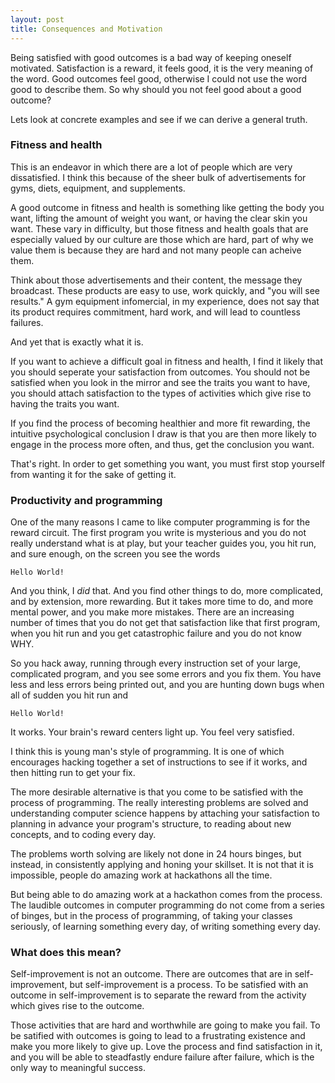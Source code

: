 ```yaml
---
layout: post
title: Consequences and Motivation
---
```


Being satisfied with good outcomes is a bad way of keeping oneself motivated.
Satisfaction is a reward, it feels good, it is the very meaning of the word.
Good outcomes feel good, otherwise I could not use the word good to describe
them. So why should you not feel good about a good outcome?

Lets look at concrete examples and see if we can derive a general truth.

### Fitness and health

This is an endeavor in which there are a lot of people which are very
dissatisfied. I think this because of the sheer bulk of advertisements for
gyms, diets, equipment, and supplements.

A good outcome in fitness and health is something like getting the body you want, 
lifting the amount of weight you want, or having the clear skin you want.
These vary in difficulty, but those fitness and health goals that are 
especially valued by our culture are those which are hard, part of why
we value them is because they are hard and not many people can acheive them.

Think about those advertisements and their content, the message they broadcast.
These products are easy to use, work quickly, and "you will see results."
A gym equipment infomercial, in my experience, does not say that its product
requires commitment, hard work, and will lead to countless failures.

And yet that is exactly what it is.

If you want to achieve a difficult goal in fitness and health, I find it likely
that you should seperate your satisfaction from outcomes. You should not
be satisfied when you look in the mirror and see the traits you want to have,
you should attach satisfaction to the types of activities which give rise
to having the traits you want.

If you find the process of becoming healthier and more fit rewarding, the intuitive
psychological conclusion I draw is that you are then more likely to
engage in the process more often, and thus, get the conclusion you want.

That's right. In order to get something you want, you must first stop yourself
from wanting it for the sake of getting it.

### Productivity and programming

One of the many reasons I came to like computer programming is for the reward circuit.
The first program you write is mysterious and you do not really understand
what is at play, but your teacher guides you,
you hit run, and sure enough, on the screen you see the words

	Hello World!

And you think, I *did* that. And you find other things to do, more complicated,
and by extension, more rewarding. But it takes more time to do, and more 
mental power, and you make more mistakes. There are an increasing number
of times that you do not get that satisfaction like that first program,
when you hit run and you get catastrophic failure and you do not know WHY.

So you hack away, running through every instruction set of your large, complicated
program, and you see some errors and you fix them. You have less and less
errors being printed out, and you are hunting down bugs when all of sudden
you hit run and

	Hello World!

It works. Your brain's reward centers light up. You feel very satisfied.

I think this is young man's style of programming. It is one of which 
encourages hacking together a set of instructions to see if it works,
and then hitting run to get your fix. 

The more desirable alternative
is that you come to be satisfied with the process of programming.
The really interesting problems are solved and understanding computer
science happens by attaching your satisfaction to planning in
advance your program's structure, to reading about new concepts,
and to coding every day.

The problems worth solving are likely not done in 24 hours binges,
but instead, in consistently applying and honing your skillset.
It is not that it is impossible, people do amazing work at hackathons
all the time. 

But being able to do amazing work at a hackathon comes from the
process. The laudible outcomes in computer programming do not come
from a series of binges, but in the process of programming, of
taking your classes seriously, of learning something every day,
of writing something every day. 

### What does this mean?

Self-improvement is not an outcome. There are outcomes that are in self-improvement, 
but self-improvement is a process. 
To be satisfied with an outcome in self-improvement is to
separate the reward from the activity which gives rise to the outcome.

Those activities that are hard and worthwhile are going to make you fail.
To be satified with outcomes is going to lead to a frustrating existence
and make you more likely to give up. Love the process and find satisfaction
in it, and you will be able to steadfastly endure failure after failure,
which is the only way to meaningful success.


